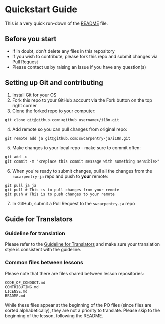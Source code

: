 # Quickstart Guide

This is a very quick run-down of the [README](README.md) file.

## Before you start

* If in doubt, don't delete any files in this repository
* If you wish to contribute, please fork this repo and submit changes via Pull Request
* Please contact us by raising an Issue if you have any question(s)

## Setting up Git and contributing

1. Install Git for your OS
2. Fork this repo to your GitHub account via the Fork button on the top right corner
3. Clone the forked repo to your computer:
```
git clone git@github.com:<github_username>/i18n.git
```
4. Add remote so you can pull changes from original repo:
```
git remote add ja git@github.com:swcarpentry-ja/i18n.git
```
5. Make changes to your local repo - make sure to commit often:
```
git add -u
git commit -m "<replace this commit message with something sensible>"
```
6. When you're ready to submit changes, pull all the changes from the `swcarpentry-ja` repo and push to **your** remote:
```
git pull ja ja
git pull # This is to pull changes from your remote
git push # This is to push changes to your remote
```
7. In GitHub, submit a Pull Request to the `swcarpentry-ja` repo

## Guide for Translators

### Guideline for translation

Please refer to the [Guideline for Translators](TranslatorGuidelines.md) and make sure your translation style is consistent with the guideline.

### Common files between lessons

Please note that there are files shared between lesson repositories:

```
CODE_OF_CONDUCT.md
CONTRIBUTING.md
LICENSE.md
README.md
```

While these files appear at the beginning of the PO files (since files are sorted alphabetically), they are not a priority to translate.
Please skip to the beginning of the lesson, following the README.

